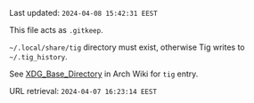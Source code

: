 Last updated: `2024-04-08 15:42:31 EEST`

This file acts as `.gitkeep`.

`~/.local/share/tig` directory must exist, otherwise Tig writes to
`~/.tig_history`. 

See [XDG_Base_Directory](https://wiki.archlinux.org/title/XDG_Base_Directory)
in Arch Wiki for `tig` entry.

URL retrieval: `2024-04-07 16:23:14 EEST`
